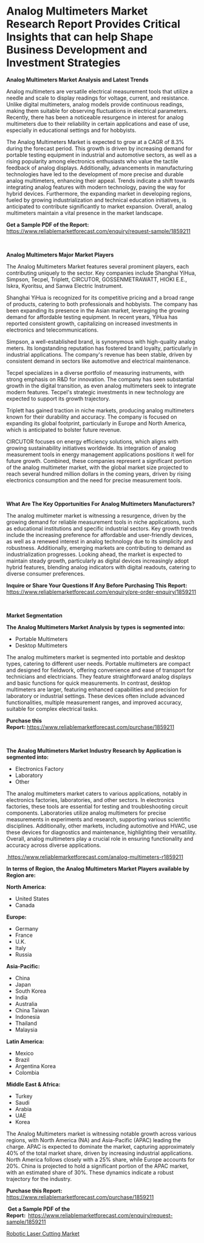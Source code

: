<p><h1>Analog Multimeters Market Research Report Provides Critical Insights that can help Shape Business Development and Investment Strategies</h1></p><p><strong>Analog Multimeters Market Analysis and Latest Trends</strong></p>
<p><p>Analog multimeters are versatile electrical measurement tools that utilize a needle and scale to display readings for voltage, current, and resistance. Unlike digital multimeters, analog models provide continuous readings, making them suitable for observing fluctuations in electrical parameters. Recently, there has been a noticeable resurgence in interest for analog multimeters due to their reliability in certain applications and ease of use, especially in educational settings and for hobbyists.</p><p>The Analog Multimeters Market is expected to grow at a CAGR of 8.3% during the forecast period. This growth is driven by increasing demand for portable testing equipment in industrial and automotive sectors, as well as a rising popularity among electronics enthusiasts who value the tactile feedback of analog displays. Additionally, advancements in manufacturing technologies have led to the development of more precise and durable analog multimeters, enhancing their appeal. Trends indicate a shift towards integrating analog features with modern technology, paving the way for hybrid devices. Furthermore, the expanding market in developing regions, fueled by growing industrialization and technical education initiatives, is anticipated to contribute significantly to market expansion. Overall, analog multimeters maintain a vital presence in the market landscape.</p></p>
<p><strong>Get a Sample PDF of the Report:&nbsp;</strong> <a href="https://www.reliablemarketforecast.com/enquiry/request-sample/1859211?utm_campaign=2140&utm_medium=2&utm_source=Github&utm_content=ia&utm_term=16022025&utm_id=analog-multimeters">https://www.reliablemarketforecast.com/enquiry/request-sample/1859211</a></p>
<p>&nbsp;</p>
<p><strong>Analog Multimeters Major Market Players</strong></p>
<p><p>The Analog Multimeters Market features several prominent players, each contributing uniquely to the sector. Key companies include Shanghai YiHua, Simpson, Tecpel, Triplett, CIRCUTOR, GOSSENMETRAWATT, HIOKI E.E., Iskra, Kyoritsu, and Sanwa Electric Instrument.</p><p>Shanghai YiHua is recognized for its competitive pricing and a broad range of products, catering to both professionals and hobbyists. The company has been expanding its presence in the Asian market, leveraging the growing demand for affordable testing equipment. In recent years, YiHua has reported consistent growth, capitalizing on increased investments in electronics and telecommunications.</p><p>Simpson, a well-established brand, is synonymous with high-quality analog meters. Its longstanding reputation has fostered brand loyalty, particularly in industrial applications. The company's revenue has been stable, driven by consistent demand in sectors like automotive and electrical maintenance.</p><p>Tecpel specializes in a diverse portfolio of measuring instruments, with strong emphasis on R&D for innovation. The company has seen substantial growth in the digital transition, as even analog multimeters seek to integrate modern features. Tecpel's strategic investments in new technology are expected to support its growth trajectory.</p><p>Triplett has gained traction in niche markets, producing analog multimeters known for their durability and accuracy. The company is focused on expanding its global footprint, particularly in Europe and North America, which is anticipated to bolster future revenue.</p><p>CIRCUTOR focuses on energy efficiency solutions, which aligns with growing sustainability initiatives worldwide. Its integration of analog measurement tools in energy management applications positions it well for future growth. Combined, these companies represent a significant portion of the analog multimeter market, with the global market size projected to reach several hundred million dollars in the coming years, driven by rising electronics consumption and the need for precise measurement tools.</p></p>
<p>&nbsp;</p>
<p><strong>What Are The Key Opportunities For Analog Multimeters Manufacturers?</strong></p>
<p><p>The analog multimeter market is witnessing a resurgence, driven by the growing demand for reliable measurement tools in niche applications, such as educational institutions and specific industrial sectors. Key growth trends include the increasing preference for affordable and user-friendly devices, as well as a renewed interest in analog technology due to its simplicity and robustness. Additionally, emerging markets are contributing to demand as industrialization progresses. Looking ahead, the market is expected to maintain steady growth, particularly as digital devices increasingly adopt hybrid features, blending analog indicators with digital readouts, catering to diverse consumer preferences.</p></p>
<p><strong>Inquire or Share Your Questions If Any Before Purchasing This Report:</strong> <a href="https://www.reliablemarketforecast.com/enquiry/pre-order-enquiry/1859211?utm_campaign=2140&utm_medium=2&utm_source=Github&utm_content=ia&utm_term=16022025&utm_id=analog-multimeters">https://www.reliablemarketforecast.com/enquiry/pre-order-enquiry/1859211</a></p>
<p>&nbsp;</p>
<p><strong>Market Segmentation</strong></p>
<p><strong>The Analog Multimeters Market Analysis by types is segmented into:</strong></p>
<p><ul><li>Portable Multimeters</li><li>Desktop Multimeters</li></ul></p>
<p><p>The analog multimeters market is segmented into portable and desktop types, catering to different user needs. Portable multimeters are compact and designed for fieldwork, offering convenience and ease of transport for technicians and electricians. They feature straightforward analog displays and basic functions for quick measurements. In contrast, desktop multimeters are larger, featuring enhanced capabilities and precision for laboratory or industrial settings. These devices often include advanced functionalities, multiple measurement ranges, and improved accuracy, suitable for complex electrical tasks.</p></p>
<p><strong>Purchase this Report:&nbsp;</strong><a href="https://www.reliablemarketforecast.com/purchase/1859211?utm_campaign=2140&utm_medium=2&utm_source=Github&utm_content=ia&utm_term=16022025&utm_id=analog-multimeters">https://www.reliablemarketforecast.com/purchase/1859211</a></p>
<p>&nbsp;</p>
<p><strong>The Analog Multimeters Market Industry Research by Application is segmented into:</strong></p>
<p><ul><li>Electronics Factory</li><li>Laboratory</li><li>Other</li></ul></p>
<p><p>The analog multimeters market caters to various applications, notably in electronics factories, laboratories, and other sectors. In electronics factories, these tools are essential for testing and troubleshooting circuit components. Laboratories utilize analog multimeters for precise measurements in experiments and research, supporting various scientific disciplines. Additionally, other markets, including automotive and HVAC, use these devices for diagnostics and maintenance, highlighting their versatility. Overall, analog multimeters play a crucial role in ensuring functionality and accuracy across diverse applications.</p></p>
<p><a href="https://www.reliablemarketforecast.com/analog-multimeters-r1859211?utm_campaign=2140&utm_medium=2&utm_source=Github&utm_content=ia&utm_term=16022025&utm_id=analog-multimeters">&nbsp;https://www.reliablemarketforecast.com/analog-multimeters-r1859211</a></p>
<p><strong>In terms of Region, the Analog Multimeters Market Players available by Region are:</strong></p>
<p>
    <p> <strong> North America: </strong>
        <ul>
            <li>United States</li>
            <li>Canada</li>
        </ul>
        </p> 
    <p> <strong> Europe: </strong>
        <ul>
            <li>Germany</li>
            <li>France</li>
            <li>U.K.</li>
            <li>Italy</li>
            <li>Russia</li>
        </ul>
        </p> 
    <p> <strong> Asia-Pacific: </strong>
        <ul>
            <li>China</li>
            <li>Japan</li>
            <li>South Korea</li>
            <li>India</li>
            <li>Australia</li>
            <li>China Taiwan</li>
            <li>Indonesia</li>
            <li>Thailand</li>
            <li>Malaysia</li>
        </ul>
        </p> 
    <p> <strong> Latin America: </strong>
        <ul>
            <li>Mexico</li>
            <li>Brazil</li>
            <li>Argentina Korea</li>
            <li>Colombia</li>
        </ul>
        </p> 
    <p> <strong> Middle East & Africa: </strong>
        <ul>
            <li>Turkey</li>
            <li>Saudi</li>
            <li>Arabia</li>
            <li>UAE</li>
            <li>Korea</li>
        </ul>
    </p>
    </p>
<p><p>The Analog Multimeters market is witnessing notable growth across various regions, with North America (NA) and Asia-Pacific (APAC) leading the charge. APAC is expected to dominate the market, capturing approximately 40% of the total market share, driven by increasing industrial applications. North America follows closely with a 25% share, while Europe accounts for 20%. China is projected to hold a significant portion of the APAC market, with an estimated share of 30%. These dynamics indicate a robust trajectory for the industry.</p></p>
<p><strong>Purchase this Report: </strong><a href="https://www.reliablemarketforecast.com/purchase/1859211?utm_campaign=2140&utm_medium=2&utm_source=Github&utm_content=ia&utm_term=16022025&utm_id=analog-multimeters">https://www.reliablemarketforecast.com/purchase/1859211</a></p>
<p>&nbsp;<strong>Get a Sample PDF of the Report:&nbsp;&nbsp;</strong><a href="https://www.reliablemarketforecast.com/enquiry/request-sample/1859211?utm_campaign=2140&utm_medium=2&utm_source=Github&utm_content=ia&utm_term=16022025&utm_id=analog-multimeters">https://www.reliablemarketforecast.com/enquiry/request-sample/1859211</a></p>
<p><strong></strong></p>
<p><p><a href="https://github.com/abbislposival/Market-Research-Report-List-1/blob/main/robotic-laser-cutting-market.md?utm_campaign=2140&utm_medium=2&utm_source=Github&utm_content=ia&utm_term=16022025&utm_id=analog-multimeters">Robotic Laser Cutting Market</a></p></p>